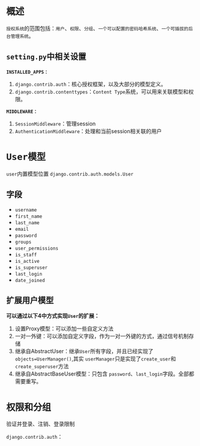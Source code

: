 # `概述`

`授权系统`的范围包括：`用户`、`权限`、`分组`、`一个可以配置的密码哈希系统`、`一个可插拔的后台管理系统`。



## `setting.py`中相关设置

**`INSTALLED_APPS：`**

1. `django.contrib.auth`：核心授权框架，以及大部分的模型定义。
2. `django.contrib.contenttypes`：`Content Type`系统，可以用来关联模型和权限。

**`MIDDLEWARE：`**

1. `SessionMiddleware`：管理session
2. `AuthenticationMiddleware`：处理和当前session相关联的用户

# `User模型`

`user`内置模型位置 `django.contrib.auth.models.User`

## **字段**

- `username`
- `first_name`
- `last_name`
- `email`
- `password`
- `groups`
- `user_permissions`
- `is_staff`
- `is_active`
- `is_superuser`
- `last_login`
- `date_joined`

## **扩展用户模型**

**可以通过以下4中方式实现`User`的扩展：**


1.  设置Proxy模型：可以添加一些自定义方法
2. 一对一外键：可以添加自定义字段，作为一对一外键的方式，通过信号机制存储
3. 继承自AbstractUser：继承`User`所有字段，并且已经实现了 `objects=UserManager()`,其实 `userManager`只是实现了`create_user`和 `create_superuser`方法
4.  继承自AbstractBaseUser模型：只包含 `password`、`last_login`字段。全部都需要重写。

# `权限和分组`

验证并登录、注销、登录限制

 `django.contrib.auth`：

 